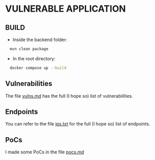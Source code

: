 # VULNERABLE APPLICATION

## BUILD

- Inside the backend folder:


```bash
  mvn clean package
```

- In the root directory:


```bash
  docker compose up --build
```
## Vulnerabilities
The file [vulns.md](https://github.com/SimoneFelici/Vulnerable_Application/blob/main/vulns.md) has the full (I hope so) list of vulnerabilities.

## Endpoints
You can refer to the file [ips.txt](https://github.com/SimoneFelici/Vulnerable_Application/blob/main/ips.txt) for the full (I hope so) list of endpoints.

## PoCs
I made some PoCs in the file [pocs.md](https://github.com/SimoneFelici/Vulnerable_Application/blob/main/pocs.md)
